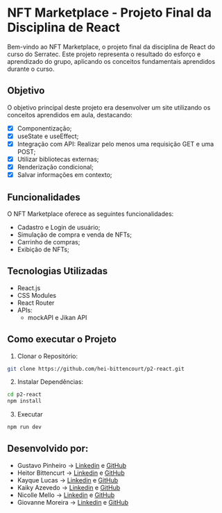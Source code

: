 # NFT Marketplace - Projeto Final da Disciplina de React
Bem-vindo ao NFT Marketplace, o projeto final da disciplina de React do curso do Serratec. Este projeto representa o resultado do esforço e aprendizado do grupo, aplicando os conceitos fundamentais aprendidos durante o curso.
## Objetivo
O objetivo principal deste projeto era desenvolver um site utilizando os conceitos aprendidos em aula, destacando:

- [x] Componentização;
- [x] useState e useEffect;
- [x] Integração com API: Realizar pelo menos uma requisição GET e uma POST;
- [x] Utilizar bibliotecas externas;
- [x] Renderização condicional;
- [x] Salvar informações em contexto;

## Funcionalidades
O NFT Marketplace oferece as seguintes funcionalidades:

- Cadastro e Login de usuário;
- Simulação de compra e venda de NFTs;
- Carrinho de compras;
- Exibição de NFTs;

## Tecnologias Utilizadas
- React.js
- CSS Modules
- React Router
- APIs:
  - mockAPI e Jikan API
 
## Como executar o Projeto
1. Clonar o Repositório:
```Bash
git clone https://github.com/hei-bittencourt/p2-react.git
```
2. Instalar Dependências:
```Bash
cd p2-react
npm install
```
3. Executar
```Bash
npm run dev
```

## Desenvolvido por:
- Gustavo Pinheiro   -> [Linkedin](https://www.linkedin.com/in/gustavopinheiro-/) e [GitHub](https://github.com/pinheir0g)
- Heitor Bittencurt  -> [Linkedin](https://www.linkedin.com/in/heitor-bittencourt/) e [GitHub](https://github.com/hei-bittencourt)
- Kayque Lucas       -> [Linkedin](https://www.linkedin.com/in/kayque-lucas-dev/) e [GitHub](https://github.com/KayqueLucas)
- Kaiky Azevedo      -> [Linkedin](https://www.linkedin.com/in/kaiky-azevedo-de-oliveira-a1b1492b8/) e [GitHub](https://github.com/kaikyazz)
- Nicolle Mello      -> [Linkedin](https://www.linkedin.com/in/nimello/) e [GitHub](https://github.com/nimello74)
- Giovanne Moreira   -> [Linkedin](https://www.linkedin.com/in/giovanne-moreira-1158b3266/?utm_source=share&utm_campaign=share_via&utm_content=profile&utm_medium=android_app) e [GitHub](https://github.com/GiovanneMoreiraHol)
